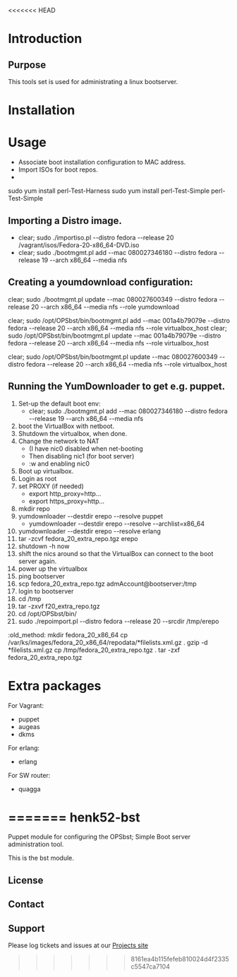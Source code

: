 <<<<<<< HEAD
# Introduction

## Purpose
This tools set is used for administrating a linux bootserver.

# Installation

# Usage

* Associate boot installation configuration to MAC address.
* Import ISOs for boot repos.
* 


sudo yum install perl-Test-Harness
sudo yum install perl-Test-Simple
perl-Test-Simple


## Importing a Distro image.
* clear; sudo ./importiso.pl --distro fedora --release 20 /vagrant/isos/Fedora-20-x86_64-DVD.iso
* clear; sudo ./bootmgmt.pl add --mac 080027346180  --distro fedora --release 19 --arch x86_64 --media nfs

## Creating a youmdownload configuration:
clear; sudo ./bootmgmt.pl update --mac 080027600349  --distro fedora --release 20  --arch x86_64  --media nfs --role yumdownload


clear; sudo /opt/OPSbst/bin/bootmgmt.pl add --mac 001a4b79079e  --distro fedora --release 20  --arch x86_64  --media nfs --role virtualbox_host
clear; sudo /opt/OPSbst/bin/bootmgmt.pl update --mac 001a4b79079e  --distro fedora --release 20  --arch x86_64  --media nfs --role virtualbox_host

clear; sudo /opt/OPSbst/bin/bootmgmt.pl update --mac 080027600349  --distro fedora --release 20  --arch x86_64  --media nfs --role virtualbox_host


## Running the YumDownloader to get e.g. puppet.
1. Set-up the default boot env:
    * clear; sudo ./bootmgmt.pl add --mac 080027346180  --distro fedora --release 19 --arch x86_64 --media nfs
2. boot the VirtualBox with netboot.
3. Shutdown the virtualbox, when done.
4. Change the network to NAT
    * (I have nic0 disabled when net-booting
    * Then disabling nic1 (for boot server)
    * :w
and enabling nic0
5. Boot up virtualbox.
6. Login as root
7. set PROXY (if needed)
    * export http_proxy=http...
    * export https_proxy=http...
8. mkdir repo
9. yumdownloader --destdir erepo --resolve puppet
    * yumdownloader --destdir erepo --resolve --archlist=x86_64
10. yumdownloader --destdir erepo --resolve erlang
11. tar -zcvf fedora_20_extra_repo.tgz erepo
12. shutdown -h now
13. shift the nics around so that the VirtualBox can connect to the boot server again.
14. power up the virtualbox
15. ping bootserver
16. scp fedora_20_extra_repo.tgz admAccount@bootserver:/tmp
17. login to bootserver 
18. cd /tmp
19.  tar -zxvf f20_extra_repo.tgz
20.  cd /opt/OPSbst/bin/
21. sudo ./repoimport.pl  --distro fedora --release 20 --srcdir /tmp/erepo
 
:old_method:
mkdir fedora_20_x86_64
cp /var/ks/images/fedora_20_x86_64/repodata/*filelists.xml.gz .
gzip -d *filelists.xml.gz
cp /tmp/fedora_20_extra_repo.tgz .
tar -zxf fedora_20_extra_repo.tgz

# Extra packages

For Vagrant:
* puppet
* augeas
* dkms
 

For erlang:
* erlang

For SW router:
* quagga

=======
henk52-bst
==========

Puppet module for configuring the OPSbst; Simple Boot server administration tool.

This is the bst module.

License
-------


Contact
-------


Support
-------

Please log tickets and issues at our [Projects site](http://projects.example.com)
>>>>>>> 8161ea4b115fefeb810024d4f2335c5547ca7104

